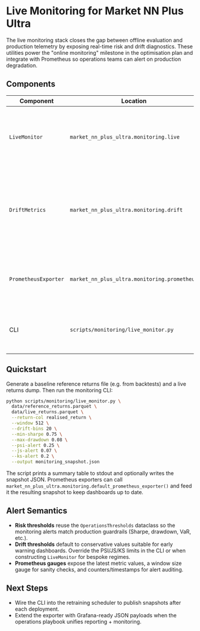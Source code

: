 # Live Monitoring for Market NN Plus Ultra

The live monitoring stack closes the gap between offline evaluation and
production telemetry by exposing real-time risk and drift diagnostics.
These utilities power the "online monitoring" milestone in the optimisation
plan and integrate with Prometheus so operations teams can alert on
production degradation.

## Components

| Component | Location | Purpose |
| --- | --- | --- |
| `LiveMonitor` | `market_nn_plus_ultra.monitoring.live` | Maintains a rolling window of realised returns and produces risk + drift metrics. |
| `DriftMetrics` | `market_nn_plus_ultra.monitoring.drift` | Computes population stability index, Jensen–Shannon divergence, and Kolmogorov–Smirnov statistics. |
| `PrometheusExporter` | `market_nn_plus_ultra.monitoring.prometheus` | Pushes monitoring snapshots into Prometheus gauges and counters. |
| CLI | `scripts/monitoring/live_monitor.py` | Runs the monitor over recent returns and prints/exports the snapshot. |

## Quickstart

Generate a baseline reference returns file (e.g. from backtests) and a live
returns dump. Then run the monitoring CLI:

```bash
python scripts/monitoring/live_monitor.py \
  data/reference_returns.parquet \
  data/live_returns.parquet \
  --return-col realised_return \
  --window 512 \
  --drift-bins 20 \
  --min-sharpe 0.75 \
  --max-drawdown 0.08 \
  --psi-alert 0.25 \
  --js-alert 0.07 \
  --ks-alert 0.2 \
  --output monitoring_snapshot.json
```

The script prints a summary table to stdout and optionally writes the
snapshot JSON. Prometheus exporters can call
`market_nn_plus_ultra.monitoring.default_prometheus_exporter()` and feed it
the resulting snapshot to keep dashboards up to date.

## Alert Semantics

* **Risk thresholds** reuse the `OperationsThresholds` dataclass so the
  monitoring alerts match production guardrails (Sharpe, drawdown, VaR, etc.).
* **Drift thresholds** default to conservative values suitable for early
  warning dashboards. Override the PSI/JS/KS limits in the CLI or when
  constructing `LiveMonitor` for bespoke regimes.
* **Prometheus gauges** expose the latest metric values, a window size gauge
  for sanity checks, and counters/timestamps for alert auditing.

## Next Steps

* Wire the CLI into the retraining scheduler to publish snapshots after each
  deployment.
* Extend the exporter with Grafana-ready JSON payloads when the operations
  playbook unifies reporting + monitoring.
